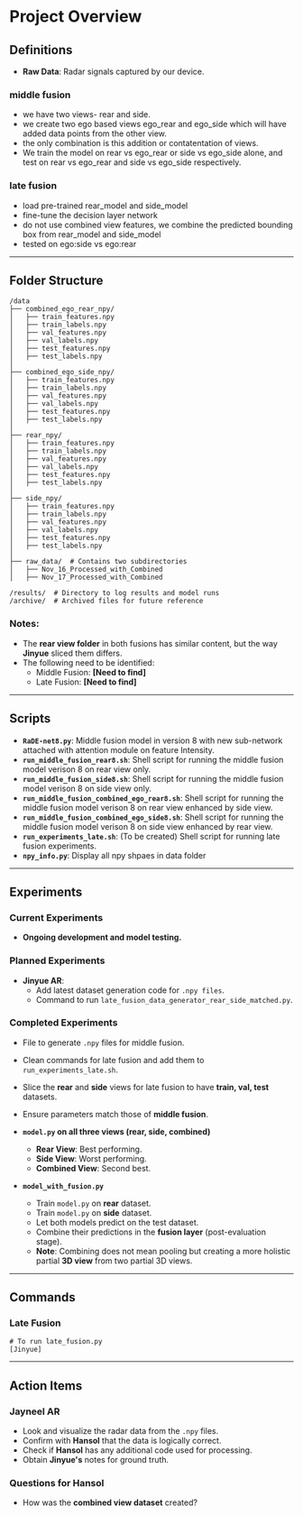 # Project Overview

## Definitions
- **Raw Data**: Radar signals captured by our device.
### middle fusion 
- we have two views- rear and side.
- we create two ego based views ego_rear and ego_side which will have added data points from the other view.
- the only combination is this addition or contatentation of views.
- We train the model on rear vs ego_rear or side vs ego_side alone, and test on rear vs ego_rear and side vs ego_side respectively.

### late fusion
- load pre-trained rear_model and side_model
- fine-tune the decision layer network
- do not use combined view features, we combine the predicted bounding box from rear_model and side_model
- tested on ego:side vs ego:rear

---
## Folder Structure
```
/data
├── combined_ego_rear_npy/  
│   ├── train_features.npy
│   ├── train_labels.npy
│   ├── val_features.npy
│   ├── val_labels.npy
│   ├── test_features.npy
│   ├── test_labels.npy
│
├── combined_ego_side_npy/  
│   ├── train_features.npy
│   ├── train_labels.npy
│   ├── val_features.npy
│   ├── val_labels.npy
│   ├── test_features.npy
│   ├── test_labels.npy
│
├── rear_npy/  
│   ├── train_features.npy
│   ├── train_labels.npy
│   ├── val_features.npy
│   ├── val_labels.npy
│   ├── test_features.npy
│   ├── test_labels.npy
│
├── side_npy/  
│   ├── train_features.npy
│   ├── train_labels.npy
│   ├── val_features.npy
│   ├── val_labels.npy
│   ├── test_features.npy
│   ├── test_labels.npy
│
├── raw_data/  # Contains two subdirectories
│   ├── Nov_16_Processed_with_Combined
│   ├── Nov_17_Processed_with_Combined

/results/  # Directory to log results and model runs
/archive/  # Archived files for future reference
```

### Notes:
- The **rear view folder** in both fusions has similar content, but the way **Jinyue** sliced them differs.
- The following need to be identified:
  - Middle Fusion: **[Need to find]**
  - Late Fusion: **[Need to find]**

---

## Scripts
- **`RaDE-net8.py`**: Middle fusion model in version 8 with new sub-network attached with attention module on feature Intensity. 
- **`run_middle_fusion_rear8.sh`**: Shell script for running the middle fusion model verison 8 on rear view only.
- **`run_middle_fusion_side8.sh`**: Shell script for running the middle fusion model verison 8 on side view only.
- **`run_middle_fusion_combined_ego_rear8.sh`**: Shell script for running the middle fusion model verison 8 on rear view enhanced by side view.
- **`run_middle_fusion_combined_ego_side8.sh`**: Shell script for running the middle fusion model verison 8 on side view enhanced by rear view.
- **`run_experiments_late.sh`**: (To be created) Shell script for running late fusion experiments.
- **`npy_info.py`**: Display all npy shpaes in data folder 

---

## Experiments

### Current Experiments
- **Ongoing development and model testing.**

### Planned Experiments
- **Jinyue AR**:
  - Add latest dataset generation code for `.npy files`. 
  - Command to run `late_fusion_data_generator_rear_side_matched.py`.

### Completed Experiments
- File to generate `.npy` files for middle fusion.
- Clean commands for late fusion and add them to `run_experiments_late.sh`.
- Slice the **rear** and **side** views for late fusion to have **train, val, test** datasets.
- Ensure parameters match those of **middle fusion**.

- **`model.py` on all three views (rear, side, combined)**
  - **Rear View**: Best performing.
  - **Side View**: Worst performing.
  - **Combined View**: Second best.
- **`model_with_fusion.py`**
  - Train `model.py` on **rear** dataset.
  - Train `model.py` on **side** dataset.
  - Let both models predict on the test dataset.
  - Combine their predictions in the **fusion layer** (post-evaluation stage).
  - **Note**: Combining does not mean pooling but creating a more holistic partial **3D view** from two partial 3D views.

---

## Commands
### Late Fusion
```
# To run late_fusion.py
[Jinyue]
```

---

## Action Items

### Jayneel AR
- Look and visualize the radar data from the `.npy` files.
- Confirm with **Hansol** that the data is logically correct.
- Check if **Hansol** has any additional code used for processing.
- Obtain **Jinyue's** notes for ground truth.

### Questions for Hansol
- How was the **combined view dataset** created?
